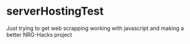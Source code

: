 # serverHostingTest
Just trying to get web scrapping working with javascript and making a better NRG-Hacks project
